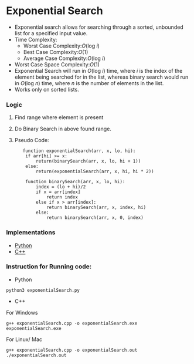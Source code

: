# Exponential Search

- Exponential search allows for searching through a sorted, unbounded list for a specified input value.
- Time Complexity:
  - Worst Case Complexity:_O_(log _i_)
  - Best Case Complexity:_O_(1)
  - Average Case Complexity:_O_(log _i_)
- Worst Case Space Complexity:_O_(1)
- Exponential Search will run in _O_(log _i_) time, where _i_ is the index of the element being searched for in the list, whereas binary search would run in _O_(log _n_) time, where _n_ is the number of elements in the list.
- Works only on sorted lists.

### Logic

1.  Find range where element is present
2.  Do Binary Search in above found range.
3.  Pseudo Code:

           function exponentialSearch(arr, x, lo, hi):
        	if arr[hi] >= x:
        		return(binarySearch(arr, x, lo, hi + 1))
        	else:
        		return(exponentialSearch(arr, x, hi, hi * 2))

        	function binarySearch(arr, x, lo, hi):
        		index = (lo + hi)/2
        		if x = arr[index]
        			return index
        		else if x > arr[index]:
        			return binarySearch(arr, x, index, hi)
        		else:
        			return binarySearch(arr, x, 0, index)

### Implementations

- [Python](exponentialSearch.py)
- [C++](exponentialSearch.cpp)

### Instruction for Running code:

- Python

```
python3 exponentialSearch.py
```

- C++

For Windows

```
g++ exponentialSearch.cpp -o exponentialSearch.exe
exponentialSearch.exe
```

For Linux/ Mac

```
g++ exponentialSearch.cpp -o exponentialSearch.out
./exponentialSearch.out
```
